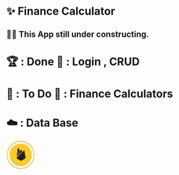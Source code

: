 # :sparkles: Finance Calculator

## 👷‍♂️ This App still under constructing.
 # 🏆 : Done  🥇 : Login , CRUD
  
 
  
 # 🚧 : To Do 🥈 :  Finance Calculators
   
   
  # ☁️ : Data Base 
   <img width="75px" src="https://github.com/Pedro-Murilo/icons-for-readme/blob/main/.github/firebase-icon.svg" alt="Firebase Icon" />
